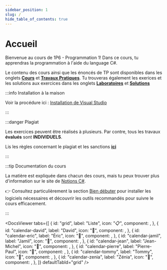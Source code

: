 ```yaml
---
sidebar_position: 1
slug: /
hide_table_of_contents: true
---
```


# Accueil

<Row>

<Column>

Bienvenue au cours de 1P6 - Programmation 1! Dans ce cours, tu apprendras la programmation à l'aide du language C#.

Le contenu des cours ainsi que les énoncés de TP sont disponibles dans les onglets **[Cours](cours/introduction)** et **[Travaux Pratiques](tp/tp1)**. Tu trouveras également les exerices et les solutions aux exercices dans les onglets **[Laboratoires](laboratoire/laboratoire1.1)** et **[Solutions](solution/Laboratoire-Solution1.1)**

:::info Installation à la maison

Voir la procédure ici : [Installation de Visual Studio](https://info.cegepmontpetit.ca/notions-csharp/bien-debuter/installation-des-logiciels/visual-studio)

:::

</Column>

<Column>

:::danger Plagiat

Les exercices peuvent être réalisés à plusieurs. Par contre, tous les travaux **évalués** sont **INDIVIDUELS**.

Lis les règles concernant le plagiat et les sanctions **[ici](https://info.cegepmontpetit.ca/plagiat)**

:::

:::tip Documentation du cours

La matière est expliquée dans chacun des cours, mais tu peux trouver plus d'information sur le site de <a href="https://info.cegepmontpetit.ca/notions-csharp/" target="_blank" rel="noopener noreferrer">Notions C#</a>.


👉 Consultez particulièrement la section [Bien débuter](https://info.cegepmontpetit.ca/notions-csharp/bien-debuter/) pour installer les logiciels nécessaires et découvrir les outils recommandés pour suivre le cours efficacement.

:::

</Column>

</Row>

<DocsViewer
    tabs={[
        {
            id: "grid",
            label: "Liste",
            icon: "📋",
            component: <MainDocsGrid />,
        },
        {
            id: "calendar-david",
            label: "David",
            icon: "📅",
            component: <MainDocsCalendar professorName="David" />,
        },
        {
            id: "calendar-eric",
            label: "Éric",
            icon: "📅",
            component: <MainDocsCalendar professorName="Éric" />,
        },
        {
            id: "calendar-jamil",
            label: "Jamil",
            icon: "📅",
            component: <MainDocsCalendar professorName="Jamil" />,
        },
        {
            id: "calendar-jean",
            label: "Jean-Michel",
            icon: "📅",
            component: <MainDocsCalendar professorName="Jean-Michel" />,
        },
        {
            id: "calendar-pierre",
            label: "Pierre-Paul",
            icon: "📅",
            component: <MainDocsCalendar professorName="Pierre-Paul" />,
        },
        {
            id: "calendar-tommy",
            label: "Tommy",
            icon: "📅",
            component: <MainDocsCalendar professorName="Tommy" />,
        },
        {
            id: "calendar-zenia",
            label: "Zénia",
            icon: "📅",
            component: <MainDocsCalendar professorName="Zénia" />,
        },
    ]}
    defaultTabId="grid"
/>
